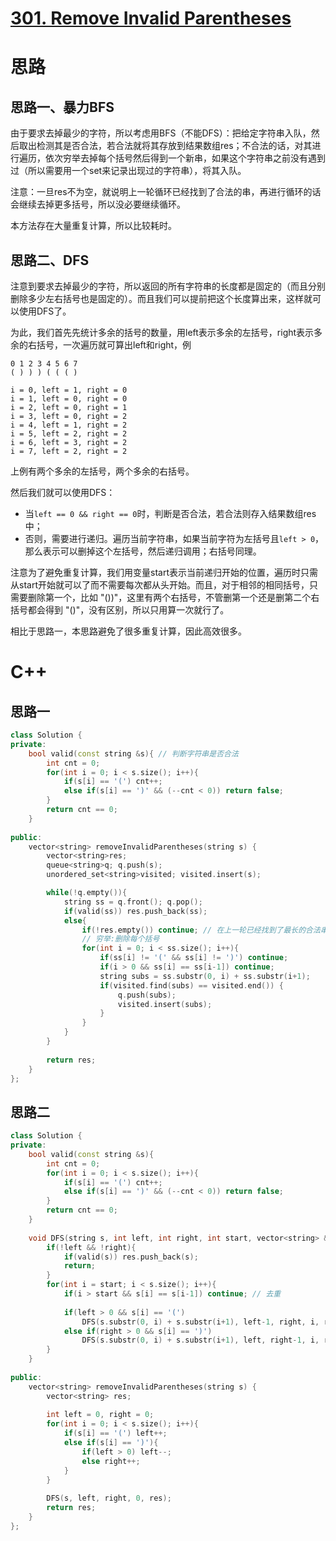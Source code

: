 # [301. Remove Invalid Parentheses](https://leetcode.com/problems/remove-invalid-parentheses/)

# 思路

## 思路一、暴力BFS

由于要求去掉最少的字符，所以考虑用BFS（不能DFS）：把给定字符串入队，然后取出检测其是否合法，若合法就将其存放到结果数组res；不合法的话，对其进行遍历，依次穷举去掉每个括号然后得到一个新串，如果这个字符串之前没有遇到过（所以需要用一个set来记录出现过的字符串），将其入队。

注意：一旦res不为空，就说明上一轮循环已经找到了合法的串，再进行循环的话会继续去掉更多括号，所以没必要继续循环。

本方法存在大量重复计算，所以比较耗时。


## 思路二、DFS
注意到要求去掉最少的字符，所以返回的所有字符串的长度都是固定的（而且分别删除多少左右括号也是固定的）。而且我们可以提前把这个长度算出来，这样就可以使用DFS了。

为此，我们首先先统计多余的括号的数量，用left表示多余的左括号，right表示多余的右括号，一次遍历就可算出left和right，例
```
0 1 2 3 4 5 6 7
( ) ) ) ( ( ( )  

i = 0, left = 1, right = 0
i = 1, left = 0, right = 0
i = 2, left = 0, right = 1
i = 3, left = 0, right = 2
i = 4, left = 1, right = 2
i = 5, left = 2, right = 2
i = 6, left = 3, right = 2
i = 7, left = 2, right = 2
```
上例有两个多余的左括号，两个多余的右括号。

然后我们就可以使用DFS：
* 当`left == 0 && right == 0`时，判断是否合法，若合法则存入结果数组res中；
* 否则，需要进行递归。遍历当前字符串，如果当前字符为左括号且`left > 0`，那么表示可以删掉这个左括号，然后递归调用；右括号同理。

注意为了避免重复计算，我们用变量start表示当前递归开始的位置，遍历时只需从start开始就可以了而不需要每次都从头开始。而且，对于相邻的相同括号，只需要删除第一个，比如 "())"，这里有两个右括号，不管删第一个还是删第二个右括号都会得到 "()"，没有区别，所以只用算一次就行了。

相比于思路一，本思路避免了很多重复计算，因此高效很多。

# C++

## 思路一
``` C++
class Solution {
private:
    bool valid(const string &s){ // 判断字符串是否合法
        int cnt = 0;
        for(int i = 0; i < s.size(); i++){
            if(s[i] == '(') cnt++;
            else if(s[i] == ')' && (--cnt < 0)) return false;
        }
        return cnt == 0;
    }
    
public:
    vector<string> removeInvalidParentheses(string s) {
        vector<string>res;
        queue<string>q; q.push(s);
        unordered_set<string>visited; visited.insert(s);

        while(!q.empty()){
            string ss = q.front(); q.pop();
            if(valid(ss)) res.push_back(ss);            
            else{
                if(!res.empty()) continue; // 在上一轮已经找到了最长的合法串, 接下来的肯定要短些
                // 穷举:删除每个括号
                for(int i = 0; i < ss.size(); i++){
                    if(ss[i] != '(' && ss[i] != ')') continue;
                    if(i > 0 && ss[i] == ss[i-1]) continue;
                    string subs = ss.substr(0, i) + ss.substr(i+1);
                    if(visited.find(subs) == visited.end()) {
                        q.push(subs);
                        visited.insert(subs);
                    }
                }
            }
        }
        
        return res;
    }
};
```

## 思路二

``` C++
class Solution {
private:
    bool valid(const string &s){
        int cnt = 0;
        for(int i = 0; i < s.size(); i++){
            if(s[i] == '(') cnt++;
            else if(s[i] == ')' && (--cnt < 0)) return false;
        }
        return cnt == 0;
    }
    
    void DFS(string s, int left, int right, int start, vector<string> &res){
        if(!left && !right){
            if(valid(s)) res.push_back(s);
            return;
        }
        for(int i = start; i < s.size(); i++){
            if(i > start && s[i] == s[i-1]) continue; // 去重
            
            if(left > 0 && s[i] == '(') 
                DFS(s.substr(0, i) + s.substr(i+1), left-1, right, i, res);
            else if(right > 0 && s[i] == ')')
                DFS(s.substr(0, i) + s.substr(i+1), left, right-1, i, res);
        }
    }
    
public:
    vector<string> removeInvalidParentheses(string s) {
        vector<string> res;
        
        int left = 0, right = 0;
        for(int i = 0; i < s.size(); i++){
            if(s[i] == '(') left++;
            else if(s[i] == ')'){
                if(left > 0) left--;
                else right++;
            }
        }
        
        DFS(s, left, right, 0, res);
        return res;
    }
};
```